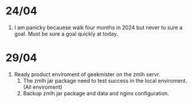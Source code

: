 # 24/04

1. I am panicky becauese walk four months in 2024 but never to sure a goal. Must be sure a goal quickly at today.

# 29/04

1. Ready product enviroment of geekmister on the zmlh servr.
    1) The zmlh jar package need to test success in the local enviroment. (All enviroment)
    2) Backup zmlh jar package and data and nginx configuration.